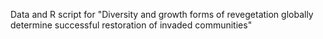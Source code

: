 Data and R script for "Diversity and growth forms of revegetation globally determine successful restoration of invaded communities"
